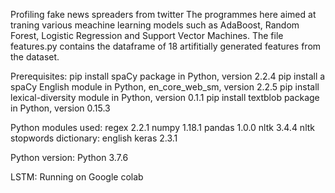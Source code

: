 Profiling fake news spreaders from twitter
The programmes here aimed at traning various meachine learning models such as AdaBoost, Random Forest, Logistic Regression and Support Vector Machines.
The file features.py contains the dataframe of 18 artifitially generated features from the dataset.


Prerequisites:
pip install spaCy package in Python, version 2.2.4
pip install a spaCy English module in Python, en_core_web_sm, version 2.2.5
pip install lexical-diversity module in Python, version 0.1.1
pip install textblob package in Python, version 0.15.3

Python modules used:
regex 2.2.1
numpy  1.18.1
pandas 1.0.0
nltk 3.4.4
nltk stopwords dictionary: english
keras 2.3.1

Python version:
Python 3.7.6

LSTM:
Running on Google colab